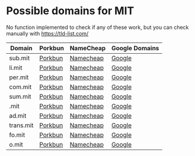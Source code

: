 # Possible domains for MIT

No function implemented to check if any of these work, but you can check manually with https://tld-list.com/

| Domain | Porkbun | NameCheap | Google Domains |
|---|---|---|---|
| sub.mit | [Porkbun](https://porkbun.com/checkout/search?prb=e814663da1&tlds=&idnLanguage=&search=search&q=sub.mit) | [Namecheap](https://www.namecheap.com/domains/registration/results/?domain=sub.mit) | [Google](https://domains.google.com/registrar/search?searchTerm=sub.mit) |
| li.mit | [Porkbun](https://porkbun.com/checkout/search?prb=e814663da1&tlds=&idnLanguage=&search=search&q=li.mit) | [Namecheap](https://www.namecheap.com/domains/registration/results/?domain=li.mit) | [Google](https://domains.google.com/registrar/search?searchTerm=li.mit) |
| per.mit | [Porkbun](https://porkbun.com/checkout/search?prb=e814663da1&tlds=&idnLanguage=&search=search&q=per.mit) | [Namecheap](https://www.namecheap.com/domains/registration/results/?domain=per.mit) | [Google](https://domains.google.com/registrar/search?searchTerm=per.mit) |
| com.mit | [Porkbun](https://porkbun.com/checkout/search?prb=e814663da1&tlds=&idnLanguage=&search=search&q=com.mit) | [Namecheap](https://www.namecheap.com/domains/registration/results/?domain=com.mit) | [Google](https://domains.google.com/registrar/search?searchTerm=com.mit) |
| sum.mit | [Porkbun](https://porkbun.com/checkout/search?prb=e814663da1&tlds=&idnLanguage=&search=search&q=sum.mit) | [Namecheap](https://www.namecheap.com/domains/registration/results/?domain=sum.mit) | [Google](https://domains.google.com/registrar/search?searchTerm=sum.mit) |
| .mit | [Porkbun](https://porkbun.com/checkout/search?prb=e814663da1&tlds=&idnLanguage=&search=search&q=.mit) | [Namecheap](https://www.namecheap.com/domains/registration/results/?domain=.mit) | [Google](https://domains.google.com/registrar/search?searchTerm=.mit) |
| ad.mit | [Porkbun](https://porkbun.com/checkout/search?prb=e814663da1&tlds=&idnLanguage=&search=search&q=ad.mit) | [Namecheap](https://www.namecheap.com/domains/registration/results/?domain=ad.mit) | [Google](https://domains.google.com/registrar/search?searchTerm=ad.mit) |
| trans.mit | [Porkbun](https://porkbun.com/checkout/search?prb=e814663da1&tlds=&idnLanguage=&search=search&q=trans.mit) | [Namecheap](https://www.namecheap.com/domains/registration/results/?domain=trans.mit) | [Google](https://domains.google.com/registrar/search?searchTerm=trans.mit) |
| fo.mit | [Porkbun](https://porkbun.com/checkout/search?prb=e814663da1&tlds=&idnLanguage=&search=search&q=fo.mit) | [Namecheap](https://www.namecheap.com/domains/registration/results/?domain=fo.mit) | [Google](https://domains.google.com/registrar/search?searchTerm=fo.mit) |
| o.mit | [Porkbun](https://porkbun.com/checkout/search?prb=e814663da1&tlds=&idnLanguage=&search=search&q=o.mit) | [Namecheap](https://www.namecheap.com/domains/registration/results/?domain=o.mit) | [Google](https://domains.google.com/registrar/search?searchTerm=o.mit) |
